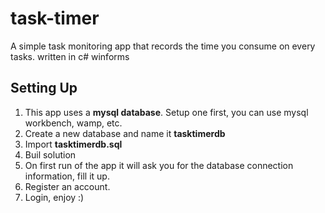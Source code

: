 # task-timer
A simple task monitoring app that records the time you consume on every tasks. written in c# winforms


## Setting Up
1. This app uses a **mysql database**. Setup one first, you can use mysql workbench, wamp, etc.
2. Create a new database and name it **tasktimerdb**
3. Import **tasktimerdb.sql**
4. Buil solution
5. On first run of the app it will ask you for the database connection information, fill it up.
6. Register an account.
7. Login, enjoy :)
